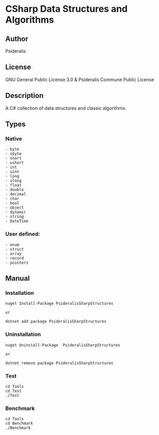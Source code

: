 # CSharp Data Structures and Algorithms
## Author
Psideralis
## License
GNU General Public License 3.0 & Psideralis Commune Public License
## Description
A C# collection of data structures and classic algorithms.

## Types
### Native
    - byte
    - sbyte 
    - short
    - ushort
    - int
    - uint
    - long
    - ulong
    - float
    - double
    - decimal
    - char
    - bool
    - object
    - dynamic
    - string
    - DateTime

### User defined:
    - enum
    - struct
    - array
    - record
    - pointers
    
## Manual

### Installation
    nuget Install-Package PsideralisSharpStructures

    or

    dotnet add package PsideralisSharpStructures
### Uninstallation
    nuget Uninstall-Package  PsideralisSharpStructures
    
    or
    
    dotnet remove package PsideralisSharpStructures
### Test
    cd Tools
    cd Test
    ./Test
### Benchmark
    cd Tools
    cd Benchmark
    ./Benchmark